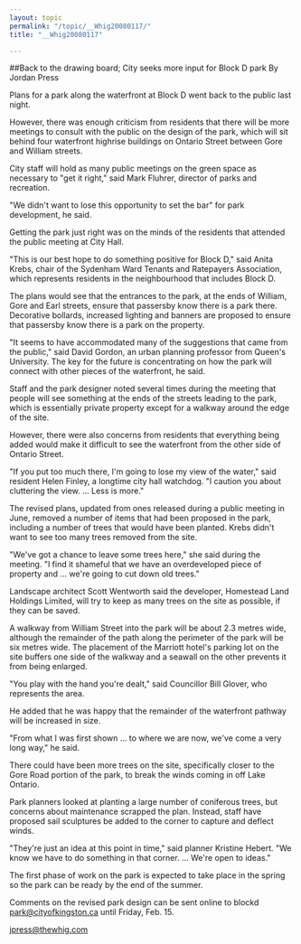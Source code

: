 ```yaml
---
layout: topic
permalink: "/topic/__Whig20080117/"
title: "__Whig20080117"

---
```


##Back to the drawing board; City seeks more input for Block D park
By Jordan Press

Plans for a park along the waterfront at Block D went back to the public last night.

However, there was enough criticism from residents that there will be more meetings to consult with the public on the design of the park, which will sit behind four waterfront highrise buildings on Ontario Street between Gore and William streets.

City staff will hold as many public meetings on the green space as necessary to "get it right," said Mark Fluhrer, director of parks and recreation.

"We didn't want to lose this opportunity to set the bar" for park development, he said.

Getting the park just right was on the minds of the residents that attended the public meeting at City Hall.

"This is our best hope to do something positive for Block D," said Anita Krebs, chair of the Sydenham Ward Tenants and Ratepayers Association, which represents residents in the neighbourhood that includes Block D.

The plans would see that the entrances to the park, at the ends of William, Gore and Earl streets, ensure that passersby know there is a park there. Decorative bollards, increased lighting and banners are proposed to ensure that passersby know there is a park on the property.

"It seems to have accommodated many of the suggestions that came from the public," said David Gordon, an urban planning professor from Queen's University. The key for the future is concentrating on how the park will connect with other pieces of the waterfront, he said.

Staff and the park designer noted several times during the meeting that people will see something at the ends of the streets leading to the park, which is essentially private property except for a walkway around the edge of the site.

However, there were also concerns from residents that everything being added would make it difficult to see the waterfront from the other side of Ontario Street.

"If you put too much there, I'm going to lose my view of the water," said resident Helen Finley, a longtime city hall watchdog. "I caution you about cluttering the view. ... Less is more."

The revised plans, updated from ones released during a public meeting in June, removed a number of items that had been proposed in the park, including a number of trees that would have been planted. Krebs didn't want to see too many trees removed from the site.

"We've got a chance to leave some trees here," she said during the meeting. "I find it shameful that we have an overdeveloped piece of property and ... we're going to cut down old trees."

Landscape architect Scott Wentworth said the developer, Homestead Land Holdings Limited, will try to keep as many trees on the site as possible, if they can be saved.

A walkway from William Street into the park will be about 2.3 metres wide, although the remainder of the path along the perimeter of the park will be six metres wide. The placement of the Marriott hotel's parking lot on the site buffers one side of the walkway and a seawall on the other prevents it from being enlarged.

"You play with the hand you're dealt," said Councillor Bill Glover, who represents the area.

He added that he was happy that the remainder of the waterfront pathway will be increased in size.

"From what I was first shown ... to where we are now, we've come a very long way," he said.

There could have been more trees on the site, specifically closer to the Gore Road portion of the park, to break the winds coming in off Lake Ontario.

Park planners looked at planting a large number of coniferous trees, but concerns about maintenance scrapped the plan. Instead, staff have proposed sail sculptures be added to the corner to capture and deflect winds.

"They're just an idea at this point in time," said planner Kristine Hebert. "We know we have to do something in that corner. ... We're open to ideas."

The first phase of work on the park is expected to take place in the spring so the park can be ready by the end of the summer.

Comments on the revised park design can be sent online to blockd park@cityofkingston.ca until Friday, Feb. 15.

jpress@thewhig.com


